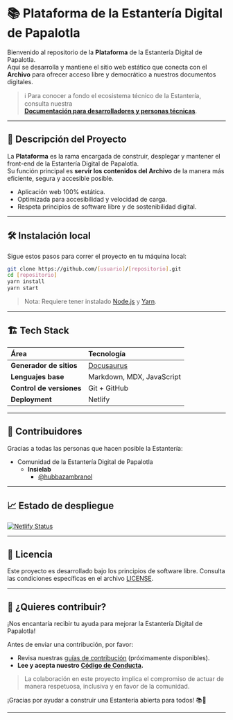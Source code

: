 # 📚 Plataforma de la Estantería Digital de Papalotla

Bienvenido al repositorio de la **Plataforma** de la Estantería Digital de Papalotla.  
Aquí se desarrolla y mantiene el sitio web estático que conecta con el **Archivo** para ofrecer acceso libre y democrático a nuestros documentos digitales.

> ℹ️ Para conocer a fondo el ecosistema técnico de la Estantería, consulta nuestra  
> [**Documentación para desarrolladores y personas técnicas**](https://estanteria.netlify.app/blog/documentacion).

---

## 🚀 Descripción del Proyecto

La **Plataforma** es la rama encargada de construir, desplegar y mantener el front-end de la Estantería Digital de Papalotla.  
Su función principal es **servir los contenidos del Archivo** de la manera más eficiente, segura y accesible posible.

- Aplicación web 100% estática.
- Optimizada para accesibilidad y velocidad de carga.
- Respeta principios de software libre y de sostenibilidad digital.

---

## 🛠️ Instalación local

Sigue estos pasos para correr el proyecto en tu máquina local:

```bash
git clone https://github.com/[usuario]/[repositorio].git
cd [repositorio]
yarn install
yarn start
```

> Nota: Requiere tener instalado [Node.js](https://nodejs.org/) y [Yarn](https://yarnpkg.com/).

---

## 🏗️ Tech Stack

| Área | Tecnología |
|:---|:---|
| **Generador de sitios** | [Docusaurus](https://docusaurus.io/) |
| **Lenguajes base** | Markdown, MDX, JavaScript |
| **Control de versiones** | Git + GitHub |
| **Deployment** | Netlify |

---

## 🤝 Contribuidores

Gracias a todas las personas que hacen posible la Estantería:

- Comunidad de la Estantería Digital de Papalotla
  - **Insielab**
    - [@hubbazambranol](https://twitter.com/hubbazambranol)

---

## 📈 Estado de despliegue

[![Netlify Status](https://api.netlify.com/api/v1/badges/05d7c34b-de0e-497a-8c0e-fadcb8f75ad2/deploy-status)](https://app.netlify.com/sites/reverent-mahavira-9eeb9d/deploys)

---

## 📜 Licencia

Este proyecto es desarrollado bajo los principios de software libre. Consulta las condiciones específicas en el archivo [LICENSE](LICENSE).

---

## 🤝 ¿Quieres contribuir?

¡Nos encantaría recibir tu ayuda para mejorar la Estantería Digital de Papalotla!

Antes de enviar una contribución, por favor:

- Revisa nuestras [guías de contribución](CONTRIBUTING.md) (próximamente disponibles).
- **Lee y acepta nuestro [Código de Conducta](https://estanteria.netlify.app/blog/codigo-de-conducta).**

> La colaboración en este proyecto implica el compromiso de actuar de manera respetuosa, inclusiva y en favor de la comunidad.

¡Gracias por ayudar a construir una Estantería abierta para todos! 📚🌿

---

